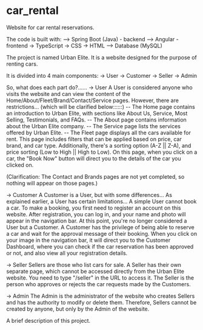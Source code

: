 # car_rental
Website for car rental reservations.

The code is built with: 
--> Spring Boot (Java) - backend 
--> Angular - frontend 
  -> TypeScript 
  -> CSS 
  -> HTML 
--> Database (MySQL)

The project is named Urban Elite. It is a website designed for the purpose of renting cars.

It is divided into 4 main components: 
-> User 
-> Customer 
-> Seller 
-> Admin

So, what does each part do?......
-> User 
A User is considered anyone who visits the website and can view the content of the Home/About/Fleet/Brand/Contact/Service pages. However, there are restrictions... (which will be clarified below::::::) 
-- The Home page contains an introduction to Urban Elite, with sections like About Us, Service, Most Selling, Testimonials, and FAQs. 
-- The About page contains information about the Urban Elite company. 
-- The Service page lists the services offered by Urban Elite. 
-- The Fleet page displays all the cars available for rent. This page includes filters that can be applied based on price, car brand, and car type. Additionally, there's a sorting option (A-Z || Z-A), and price sorting (Low to High || High to Low). On this page, when you click on a car, the "Book Now" button will direct you to the details of the car you clicked on.

(Clarification: The Contact and Brands pages are not yet completed, so nothing will appear on those pages.)

-> Customer 
A Customer is a User, but with some differences... As explained earlier, a User has certain limitations... A simple User cannot book a car. To make a booking, you first need to register an account on this website. After registration, you can log in, and your name and photo will appear in the navigation bar. At this point, you're no longer considered a User but a Customer. A Customer has the privilege of being able to reserve a car and wait for the approval message of their booking. When you click on your image in the navigation bar, it will direct you to the Customer Dashboard, where you can check if the car reservation has been approved or not, and also view all your registration details.

-> Seller 
Sellers are those who list cars for sale. A Seller has their own separate page, which cannot be accessed directly from the Urban Elite website. You need to type "/seller" in the URL to access it. The Seller is the person who approves or rejects the car requests made by the Customers.

-> Admin 
The Admin is the administrator of the website who creates Sellers and has the authority to modify or delete them. Therefore, Sellers cannot be created by anyone, but only by the Admin of the website.

A brief description of this project.

